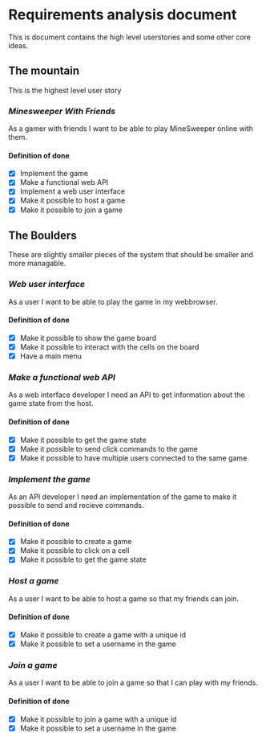 # Requirements analysis document

This is document contains the high level userstories and some other core ideas.

## The mountain

This is the highest level user story

### *Minesweeper With Friends*

As a gamer with friends I want to be able to play MineSweeper online with them.

#### Definition of done

- [x] Implement the game
- [x] Make a functional web API
- [x] Implement a web user interface
- [x] Make it possible to host a game
- [x] Make it possible to join a game

## The Boulders

These are slightly smaller pieces of the system that should be smaller and more managable.

### *Web user interface*

As a user I want to be able to play the game in my webbrowser.

#### Definition of done

- [x] Make it possible to show the game board
- [x] Make it possible to interact with the cells on the board
- [x] Have a main menu

### *Make a functional web API*

As a web interface developer I need an API to get information about the game state from the host.

#### Definition of done

- [x] Make it possible to get the game state
- [x] Make it possible to send click commands to the game
- [x] Make it possible to have multiple users connected to the same game

### *Implement the game*

As an API developer I need an implementation of the game to make it possible to send and recieve commands.

#### Definition of done

- [x] Make it possible to create a game
- [x] Make it possible to click on a cell
- [x] Make it possible to get the game state

### *Host a game*

As a user I want to be able to host a game so that my friends can join.

#### Definition of done

- [x] Make it possible to create a game with a unique id
- [x] Make it possible to set a username in the game

### *Join a game*

As a user I want to be able to join a game so that I can play with my friends.

#### Definition of done

- [x] Make it possible to join a game with a unique id
- [x] Make it possible to set a username in the game
